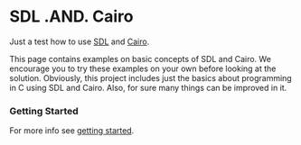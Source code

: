 # SDL .AND. Cairo

Just a test how to use  [SDL](https://www.libsdl.org/) and [Cairo](https://www.cairographics.org/).

This page contains examples on basic concepts of SDL and Cairo. We encourage you to try these examples on your own before looking at the solution. Obviously, this project includes just the basics about programming in C using SDL and Cairo. Also, for sure many things can be improved in it.

### Getting Started

For more info see [getting started](examples/README.md).
